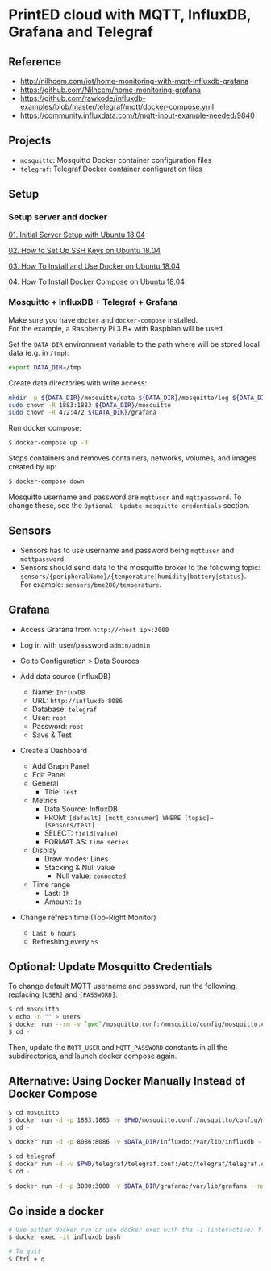 # PrintED cloud with MQTT, InfluxDB, Grafana and Telegraf

## Reference

- http://nilhcem.com/iot/home-monitoring-with-mqtt-influxdb-grafana
- https://github.com/Nilhcem/home-monitoring-grafana
- https://github.com/rawkode/influxdb-examples/blob/master/telegraf/mqtt/docker-compose.yml
- https://community.influxdata.com/t/mqtt-input-example-needed/9840

## Projects

- `mosquitto`: Mosquitto Docker container configuration files
- `telegraf`: Telegraf Docker container configuration files

## Setup

### Setup server and docker

[01. Initial Server Setup with Ubuntu 18.04](https://www.digitalocean.com/community/tutorials/initial-server-setup-with-ubuntu-18-04)

[02. How to Set Up SSH Keys on Ubuntu 18.04](https://www.digitalocean.com/community/tutorials/how-to-set-up-ssh-keys-on-ubuntu-1804)

[03. How To Install and Use Docker on Ubuntu 18.04](https://www.digitalocean.com/community/tutorials/how-to-install-and-use-docker-on-ubuntu-18-04)

[04. How To Install Docker Compose on Ubuntu 18.04](https://www.digitalocean.com/community/tutorials/how-to-install-docker-compose-on-ubuntu-18-04)

### Mosquitto + InfluxDB + Telegraf + Grafana 

Make sure you have `docker` and `docker-compose` installed.  
For the example, a Raspberry Pi 3 B+ with Raspbian will be used.

Set the `DATA_DIR` environment variable to the path where will be stored local data (e.g. in `/tmp`):

```sh
export DATA_DIR=/tmp
```

Create data directories with write access:

```sh
mkdir -p ${DATA_DIR}/mosquitto/data ${DATA_DIR}/mosquitto/log ${DATA_DIR}/influxdb ${DATA_DIR}/grafana
sudo chown -R 1883:1883 ${DATA_DIR}/mosquitto
sudo chown -R 472:472 ${DATA_DIR}/grafana
```

Run docker compose:

```sh
$ docker-compose up -d
```

Stops containers and removes containers, networks, volumes, and images created by up:

```sh
$ docker-compose down
```

Mosquitto username and password are `mqttuser` and `mqttpassword`.
To change these, see the `Optional: Update mosquitto credentials` section.

## Sensors

- Sensors has to use username and password being `mqttuser` and `mqttpassword`.
- Sensors should send data to the mosquitto broker to the following topic:  
`sensors/{peripheralName}/{temperature|humidity|battery|status}`.  
For example: `sensors/bme280/temperature`.

## Grafana

- Access Grafana from `http://<host ip>:3000`
- Log in with user/password `admin/admin`
- Go to Configuration > Data Sources
- Add data source (InfluxDB)
  - Name: `InfluxDB`
  - URL: `http://influxdb:8086`
  - Database: `telegraf`
  - User: `root`
  - Password: `root`
  - Save & Test
- Create a Dashboard
  - Add Graph Panel
  - Edit Panel
  - General
    - Title: `Test`
  - Metrics
    - Data Source: InfluxDB
    - FROM: `[default] [mqtt_consumer] WHERE [topic]=[sensors/test]`
    - SELECT: `field(value)`
    - FORMAT AS: `Time series`
  - Display
    - Draw modes: Lines
    - Stacking & Null value
      - Null value: `connected`
  - Time range
    - Last: `1h`
    - Amount: `1s`

- Change refresh time (Top-Right Monitor)
  - `Last 6 hours`
  - Refreshing every `5s`

## Optional: Update Mosquitto Credentials

To change default MQTT username and password, run the following, replacing `[USER]` and `[PASSWORD]`:

```sh
$ cd mosquitto
$ echo -n "" > users
$ docker run --rm -v `pwd`/mosquitto.conf:/mosquitto/config/mosquitto.conf -v `pwd`/users:/mosquitto/config/users eclipse-mosquitto:1.6 mosquitto_passwd -b /mosquitto/config/users [USER] [PASSWORD]
$ cd -
```

Then, update the `MQTT_USER` and `MQTT_PASSWORD` constants in all the subdirectories, and launch docker compose again.


## Alternative: Using Docker Manually Instead of Docker Compose

```sh
$ cd mosquitto
$ docker run -d -p 1883:1883 -v $PWD/mosquitto.conf:/mosquitto/config/mosquitto.conf -v $PWD/users:/mosquitto/config/users -v $DATA_DIR/mosquitto/data:/mosquitto/data -v $DATA_DIR/mosquitto/log:/mosquitto/log --name mosquitto eclipse-mosquitto:1.6
$ cd -

$ docker run -d -p 8086:8086 -v $DATA_DIR/influxdb:/var/lib/influxdb --name influxdb influxdb:1.7

$ cd telegraf
$ docker run -d -v $PWD/telegraf/telegraf.conf:/etc/telegraf/telegraf.conf --name telegraf telegraf:1.10
$ cd -

$ docker run -d -p 3000:3000 -v $DATA_DIR/grafana:/var/lib/grafana --name=grafana grafana/grafana:5.4.3
```

## Go inside a docker

```sh
# Use either docker run or use docker exec with the -i (interactive) flag to keep stdin open and -t to allocate a terminal
$ docker exec -it influxdb bash

# To quit
$ Ctrl + q
```